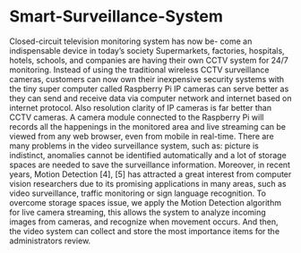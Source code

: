 # Smart-Surveillance-System

Closed-circuit television monitoring system has now be- come an indispensable device in today’s society Supermarkets, 
factories, hospitals, hotels, schools, and companies are having their own CCTV system for 24/7 monitoring. 
Instead of using the traditional wireless CCTV surveillance cameras, customers can now own their inexpensive security 
systems with the tiny super computer called Raspberry Pi IP cameras can serve better as they can send and receive data 
via computer network and internet based on internet protocol. Also resolution clarity of IP cameras is far better than 
CCTV cameras. A camera module connected to the Raspberry Pi will records all the happenings in the monitored area and 
live streaming can be viewed from any web browser, even from mobile in real-time.
There are many problems in the video surveillance system, such as: picture is indistinct, anomalies cannot be identified 
automatically and a lot of storage spaces are needed to save the surveillance information. Moreover, in recent years, Motion 
Detection [4], [5] has attracted a great interest from computer vision researchers due to its promising applications in 
many areas, such as video surveillance, traffic monitoring or sign language recognition. To overcome storage spaces issue, 
we apply the Motion Detection algorithm for live camera streaming, this allows the system to analyze incoming images from 
cameras, and recognize when movement occurs. And then, the video system can collect and store the most importance items for 
the administrators review. 
